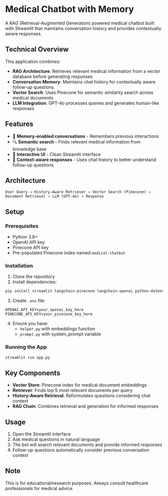 # Medical Chatbot with Memory

A RAG (Retrieval-Augmented Generation) powered medical chatbot built with Streamlit that maintains conversation history and provides contextually aware responses.

## Technical Overview

This application combines:
- **RAG Architecture**: Retrieves relevant medical information from a vector database before generating responses
- **Conversation Memory**: Maintains chat history for contextually aware follow-up questions
- **Vector Search**: Uses Pinecone for semantic similarity search across medical documents
- **LLM Integration**: GPT-4o processes queries and generates human-like responses

## Features

- 🧠 **Memory-enabled conversations** - Remembers previous interactions
- 🔍 **Semantic search** - Finds relevant medical information from knowledge base
- 💬 **Interactive UI** - Clean Streamlit interface
- 🎯 **Context-aware responses** - Uses chat history to better understand follow-up questions

## Architecture

```
User Query → History-Aware Retriever → Vector Search (Pinecone) → Document Retrieval → LLM (GPT-4o) → Response
```

## Setup

### Prerequisites
- Python 3.8+
- OpenAI API key
- Pinecone API key
- Pre-populated Pinecone index named `medical-chatbot`

### Installation

1. Clone the repository
2. Install dependencies:
```bash
pip install streamlit langchain-pinecone langchain-openai python-dotenv
```

3. Create `.env` file:
```env
OPENAI_API_KEY=your_openai_key_here
PINECONE_API_KEY=your_pinecone_key_here
```

4. Ensure you have:
   - `helper.py` with embeddings function
   - `prompt.py` with system_prompt variable

### Running the App

```bash
streamlit run app.py
```

## Key Components

- **Vector Store**: Pinecone index for medical document embeddings
- **Retriever**: Finds top 5 most relevant documents per query
- **History-Aware Retrieval**: Reformulates questions considering chat context
- **RAG Chain**: Combines retrieval and generation for informed responses

## Usage

1. Open the Streamlit interface
2. Ask medical questions in natural language
3. The bot will search relevant documents and provide informed responses
4. Follow-up questions automatically consider previous conversation context

## Note

This is for educational/research purposes. Always consult healthcare professionals for medical advice.
